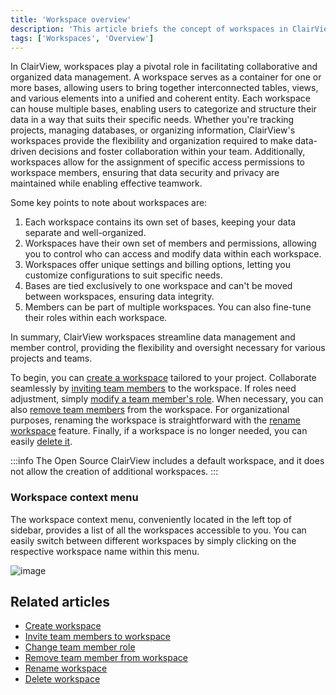 ```yaml
---
title: 'Workspace overview'
description: 'This article briefs the concept of workspaces in ClairView.'
tags: ['Workspaces', 'Overview']
---
```


In ClairView, workspaces play a pivotal role in facilitating collaborative and organized data management. A workspace serves as a container for one or more bases, allowing users to bring together interconnected tables, views, and various elements into a unified and coherent entity. Each workspace can house multiple bases, enabling users to categorize and structure their data in a way that suits their specific needs. Whether you're tracking projects, managing databases, or organizing information, ClairView's workspaces provide the flexibility and organization required to make data-driven decisions and foster collaboration within your team. Additionally, workspaces allow for the assignment of specific access permissions to workspace members, ensuring that data security and privacy are maintained while enabling effective teamwork.

Some key points to note about workspaces are:
1. Each workspace contains its own set of bases, keeping your data separate and well-organized.
2. Workspaces have their own set of members and permissions, allowing you to control who can access and modify data within each workspace.
3. Workspaces offer unique settings and billing options, letting you customize configurations to suit specific needs.
4. Bases are tied exclusively to one workspace and can't be moved between workspaces, ensuring data integrity.
5. Members can be part of multiple workspaces. You can also fine-tune their roles within each workspace.

In summary, ClairView workspaces streamline data management and member control, providing the flexibility and oversight necessary for various projects and teams.

To begin, you can [create a workspace](/workspaces/create-workspace) tailored to your project. Collaborate seamlessly by [inviting team members](/workspaces/workspace-collaboration) to the workspace. If roles need adjustment, simply [modify a team member's role](/workspaces/workspace-collaboration#modify-workspace-member-roles). When necessary, you can also [remove team members](/workspaces/workspace-collaboration#remove-workspace-members) from the workspace. For organizational purposes, renaming the workspace is straightforward with the [rename workspace](/workspaces/actions-on-workspace#rename-workspace) feature. Finally, if a workspace is no longer needed, you can easily [delete it](/workspaces/actions-on-workspace#delete-workspace). 

:::info
The Open Source ClairView includes a default workspace, and it does not allow the creation of additional workspaces.
:::

### Workspace context menu

The workspace context menu, conveniently located in the left top of sidebar, provides a list of all the workspaces accessible to you. 
You can easily switch between different workspaces by simply clicking on the respective workspace name within this menu.

![image](/img/v2/workspace/workspace-context-menu.png)

## Related articles
- [Create workspace](/workspaces/create-workspace)
- [Invite team members to workspace](/workspaces/workspace-collaboration)
- [Change team member role](/workspaces/workspace-collaboration#modify-workspace-member-roles)
- [Remove team member from workspace](/workspaces/workspace-collaboration#remove-workspace-members)
- [Rename workspace](/workspaces/actions-on-workspace#rename-workspace)
- [Delete workspace](/workspaces/actions-on-workspace#delete-workspace)


[//]: # (Workspaces in ClairView are collection of one or more [Bases]&#40;/bases/base-overview&#41;. You can create multiple workspaces to organize your bases and members. Some of the key points to note about workspaces are:)
[//]: # (- Each workspace has its own set of bases.)
[//]: # (- Each workspace has its own set of members and access permissions.)
[//]: # (- Each workspace has its own set of settings & billing plans)
[//]: # (- A base can be a part of only one workspace & cannot be moved between workspaces.)
[//]: # (- A member can be a member of multiple workspaces.)
[//]: # (- A member can have different access permissions in different workspaces.)
